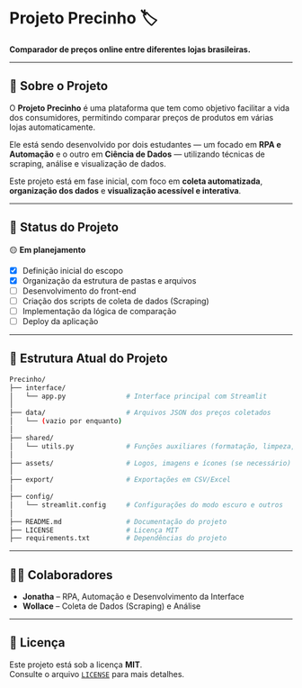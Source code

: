 # Projeto Precinho 🏷️

**Comparador de preços online entre diferentes lojas brasileiras.**

---

## 📌 Sobre o Projeto

O **Projeto Precinho** é uma plataforma que tem como objetivo facilitar a vida dos consumidores, permitindo comparar preços de produtos em várias lojas automaticamente.  

Ele está sendo desenvolvido por dois estudantes — um focado em **RPA e Automação** e o outro em **Ciência de Dados** — utilizando técnicas de scraping, análise e visualização de dados.

Este projeto está em fase inicial, com foco em **coleta automatizada**, **organização dos dados** e **visualização acessível e interativa**.

---

## 🚦 Status do Projeto

🟡 **Em planejamento**  
- [x] Definição inicial do escopo  
- [x] Organização da estrutura de pastas e arquivos  
- [ ] Desenvolvimento do front-end  
- [ ] Criação dos scripts de coleta de dados (Scraping)  
- [ ] Implementação da lógica de comparação  
- [ ] Deploy da aplicação  

---

## 📁 Estrutura Atual do Projeto

```bash
Precinho/
├── interface/
│   └── app.py               # Interface principal com Streamlit
│
├── data/                    # Arquivos JSON dos preços coletados
│   └── (vazio por enquanto)
│
├── shared/
│   └── utils.py             # Funções auxiliares (formatação, limpeza, etc.)
│
├── assets/                  # Logos, imagens e ícones (se necessário)
│
├── export/                  # Exportações em CSV/Excel
│
├── config/
│   └── streamlit.config     # Configurações do modo escuro e outros
│
├── README.md                # Documentação do projeto
├── LICENSE                  # Licença MIT
├── requirements.txt         # Dependências do projeto
```

---

## 👨‍💻 Colaboradores

- **Jonatha** – RPA, Automação e Desenvolvimento da Interface  
- **Wollace** – Coleta de Dados (Scraping) e Análise

---

## 📄 Licença

Este projeto está sob a licença **MIT**.  
Consulte o arquivo [`LICENSE`](LICENSE) para mais detalhes.
